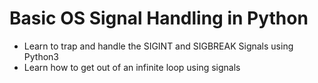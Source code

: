 # Basic OS Signal Handling in Python
 
 - Learn to trap and handle the  SIGINT and SIGBREAK Signals using Python3
 - Learn how to get out of an infinite loop using signals 
